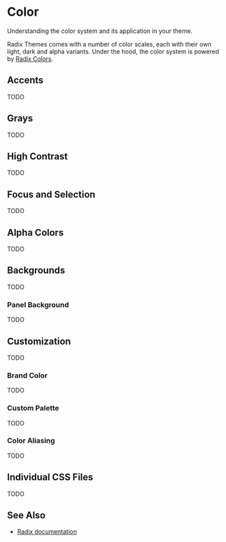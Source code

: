 # Color

Understanding the color system and its application in your theme.

Radix Themes comes with a number of color scales, each with their own light, dark and alpha variants. Under the hood, the color system is powered by [Radix Colors](../../colors).

## Accents

TODO

## Grays

TODO

## High Contrast

TODO

## Focus and Selection

TODO

## Alpha Colors

TODO

## Backgrounds

TODO

### Panel Background

TODO

## Customization

TODO

### Brand Color

TODO

### Custom Palette

TODO

### Color Aliasing

TODO

## Individual CSS Files

TODO

## See Also

-   [Radix documentation](https://www.radix-ui.com/themes/docs/theme/color)
